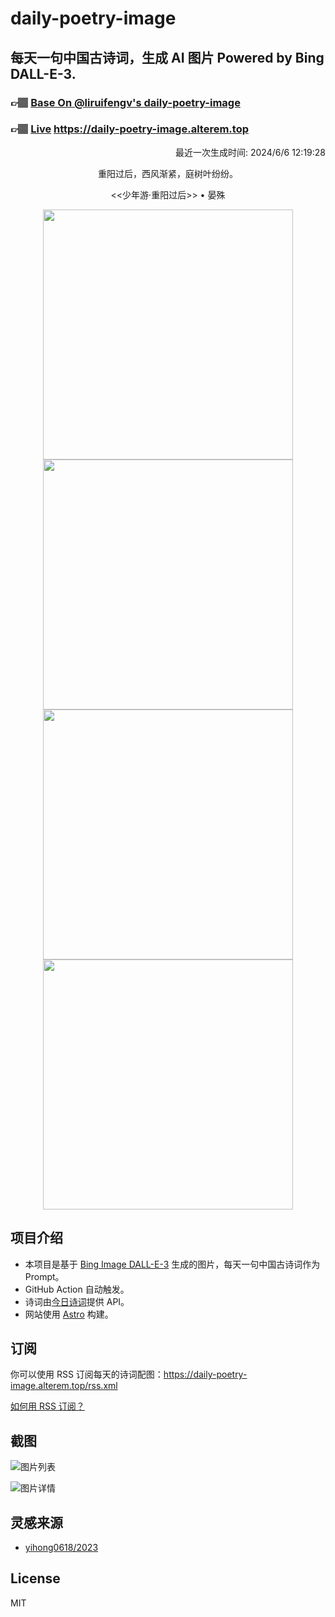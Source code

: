 
# daily-poetry-image

## 每天一句中国古诗词，生成 AI 图片 Powered by Bing DALL-E-3.

### 👉🏽 [Base On @liruifengv's daily-poetry-image](https://github.com/liruifengv/daily-poetry-image)

### 👉🏽 [Live](https://daily-poetry-image.alterem.top/) https://daily-poetry-image.alterem.top

<p align="right">
  最近一次生成时间: 2024/6/6 12:19:28
</p>
<p align="center">
重阳过后，西风渐紧，庭树叶纷纷。
</p>
<p align="center">
<<少年游·重阳过后>> • 晏殊
</p>
<p align="center">
<img src="https://tse3.mm.bing.net/th/id/OIG1.HkYdPSP4ixyGSFymlAow" height="400" width="400" />
<img src="https://tse1.mm.bing.net/th/id/OIG1.gem1aJbf6Z8gCDxEK4yn" height="400" width="400" />
<img src="https://tse1.mm.bing.net/th/id/OIG1.c6RDKr4NiPyhAbP_beev" height="400" width="400" />
<img src="https://tse2.mm.bing.net/th/id/OIG1.1woQXxWuunjp6IJwVxay" height="400" width="400" />
</p>

## 项目介绍

-   本项目是基于 [Bing Image DALL-E-3](https://www.bing.com/images/create) 生成的图片，每天一句中国古诗词作为 Prompt。
-   GitHub Action 自动触发。
-   诗词由[今日诗词](https://www.jinrishici.com/)提供 API。
-   网站使用 [Astro](https://astro.build) 构建。

## 订阅

你可以使用 RSS 订阅每天的诗词配图：https://daily-poetry-image.alterem.top/rss.xml

[如何用 RSS 订阅？](https://zhuanlan.zhihu.com/p/55026716)

## 截图

![图片列表](./screenshots/Snipaste_2023-12-28_21-00-26.png)

![图片详情](./screenshots/Snipaste_2023-12-28_21-00-53.png)

## 灵感来源

-   [yihong0618/2023](https://github.com/yihong0618/2023)

## License

MIT
